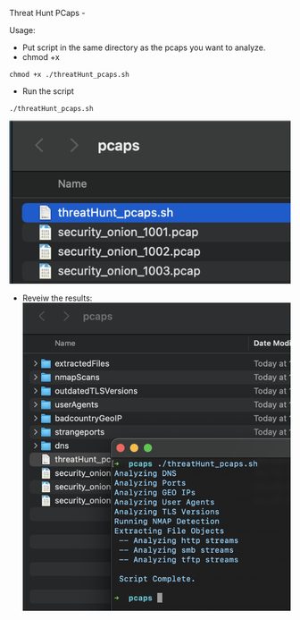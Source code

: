 Threat Hunt PCaps - 



Usage: 

* Put script in the same directory as the pcaps you want to analyze. 
* chmod +x
```
chmod +x ./threatHunt_pcaps.sh
```
* Run the script
```
./threatHunt_pcaps.sh 
```

![alt text](https://github.com/ArronJablonowski/threatHunt_pcaps/blob/main/1.png?raw=true)

* Reveiw the results: 
![alt text](https://github.com/ArronJablonowski/threatHunt_pcaps/blob/main/2.png?raw=true)
